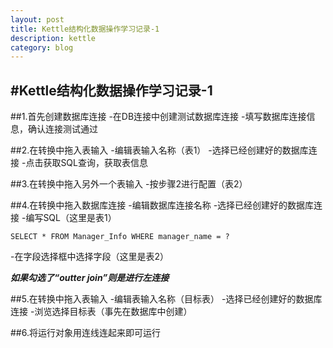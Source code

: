 ```yaml
---
layout: post
title: Kettle结构化数据操作学习记录-1
description: kettle
category: blog
---
```


#Kettle结构化数据操作学习记录-1
---

##1.首先创建数据库连接
-在DB连接中创建测试数据库连接
-填写数据库连接信息，确认连接测试通过

##2.在转换中拖入表输入
-编辑表输入名称（表1）
-选择已经创建好的数据库连接
-点击获取SQL查询，获取表信息

##3.在转换中拖入另外一个表输入
-按步骤2进行配置（表2）

##4.在转换中拖入数据库连接
-编辑数据库连接名称
-选择已经创建好的数据库连接
-编写SQL（这里是表1）

`SELECT * FROM Manager_Info WHERE manager_name = ?`

-在字段选择框中选择字段（这里是表2）

***如果勾选了“outter join”则是进行左连接***

##5.在转换中拖入表输入
-编辑表输入名称（目标表）
-选择已经创建好的数据库连接
-浏览选择目标表（事先在数据库中创建）

##6.将运行对象用连线连起来即可运行






